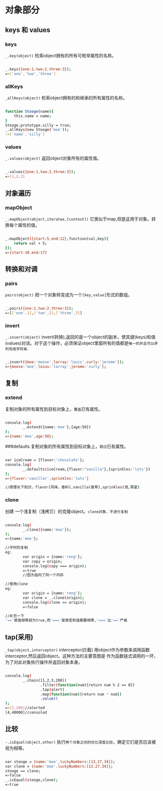 # 对象部分

## keys 和 values

### keys
`_.key(object)`
检索object拥有的所有可枚举属性的名称。
```bash

_.keys({one:1,two:2,three:3});
=>['one','two','three']

```

### allKeys
`_allKeys(object)`
检索object拥有的和继承的所有属性的名称。
```bash

function Stooge(name){
	this.name = name;
}
Stooge.prototype.silly = true;
_.allKeys(new Stooge('moe'));
->['name','silly']

```

### values
`_.values(object)`
返回object对象所有的属性值。
```bash

_.values({one:1,two:2,three:3});
=>[1,2,3]

```

## 对象遍历

### mapObject
`_.mapObject(object,iteratee,[context])`
它类似于map,但是这用于对象。转换每个属性的值。
```bash

_.mapObject({start:5,end:12},function(val,key){
	return val + 5;
});
=>{start:10,end:17}

```

## 转换和对调

### pairs
`pairs(object)`
把一个对象转变成为一个`[key,value]`形式的数组。
```bash

_.pairs({one:1,two:2,three:3});
=>[['one',1],['two',2],['three',3]]

```

### invert
`_.invert(object)`
invert(转换),返回的是一个object的副本，使其键(keys)和值(values)对话。对于这个操作，必须保证object里面所有的值都是`唯一的并且可以序列号成字符串`.
```bash

_.invert({moe:'moese',larray:'louis',curly:'jerome'});
=>{moese:'moe',loius:'larray',jerome:'curly'};

```

## 复制

### extend
复制对象的所有属性到目标对象上，`覆盖`已有属性。
```bash

console.log(
		_.extend({name:'moe'},{age:50})
);
=>{name:'moe',age:50};

```

###defaults
复制对象的所有属性到目标对象上，`跳过`已有属性。
```bash

var iceCream = {flavor:'chocolate'};
console.log(
		_.defaults(iceCream,{flavor:"vanilla"},{sprinkles:'lots'})
);
=>{flavor:'vanillar',sprinkles:'lots'}

//顺便长下知识，flavor(风味，香料),vanilla(香草),sprinkles(洒,零星)

```

### clone
创建 一个浅复制（浅拷贝）的克隆object。`clone对象，不进行复制`
```bash

console.log(
		_.clone({name:'moe'});
);
=>{name:'moe'};

//平时的复制
eg:
		var origin = {name:'reng'};
		var copy = origin;
		console.log(copy === origin);
		=>true
		//因为指向了同一个内存

//使用clone
eg:
		var origin = {name:'reng'};
		var clone = _.clone(origin);
		console.log(clone == origin);
		=>false

//补充一下
'=='是值相等就为true,而'==='是类型和值都要相等,'==='比'=='严格

```

## tap(采用)
`_tap(object,interceptor)`
interceptor(拦截)
用object作为参数来调用函数interceptor,然后返回object。这种方法的主要意图是
作为函数链式调用的一环，为了对此对象执行操作并返回对象本身。
```bash

console.log(
		_.chain([1,2,3,200])
				.filter(function(num){return num % 2 == 0})
				.tap(alert)
				.map(function(num){return num * num})
				.value()
);
=>[2,200]//alerted
[4,40000]//consoled

```

## 比较
`-.isEqual(object,other)`
执行`两个对象之间的优化深度比较`，确定它们是否应该被视为相等。
```bash

var stooge = {name:'moe',luckyNumbers:[13,27,34]};
var clone = {name:'moe',luckyNumbers:[13,27,34]};
stooge == clone;
=>false
_.isEqual(stooge,clone);
=>true

```



















